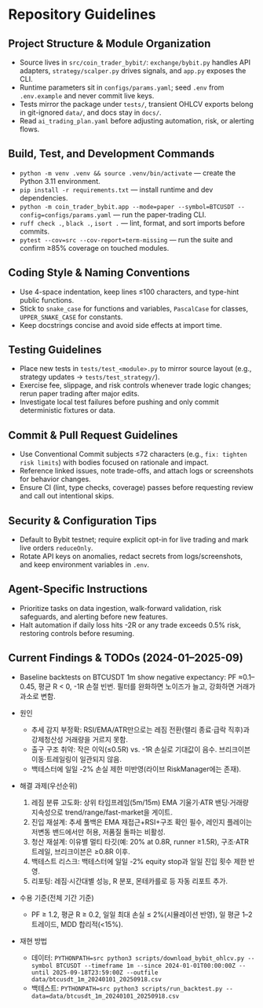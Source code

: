 # Repository Guidelines

## Project Structure & Module Organization
- Source lives in `src/coin_trader_bybit/`: `exchange/bybit.py` handles API adapters, `strategy/scalper.py` drives signals, and `app.py` exposes the CLI.
- Runtime parameters sit in `configs/params.yaml`; seed `.env` from `.env.example` and never commit live keys.
- Tests mirror the package under `tests/`, transient OHLCV exports belong in git-ignored `data/`, and docs stay in `docs/`.
- Read `ai_trading_plan.yaml` before adjusting automation, risk, or alerting flows.

## Build, Test, and Development Commands
- `python -m venv .venv && source .venv/bin/activate` — create the Python 3.11 environment.
- `pip install -r requirements.txt` — install runtime and dev dependencies.
- `python -m coin_trader_bybit.app --mode=paper --symbol=BTCUSDT --config=configs/params.yaml` — run the paper-trading CLI.
- `ruff check .`, `black .`, `isort .` — lint, format, and sort imports before commits.
- `pytest --cov=src --cov-report=term-missing` — run the suite and confirm ≥85% coverage on touched modules.

## Coding Style & Naming Conventions
- Use 4-space indentation, keep lines ≤100 characters, and type-hint public functions.
- Stick to `snake_case` for functions and variables, `PascalCase` for classes, `UPPER_SNAKE_CASE` for constants.
- Keep docstrings concise and avoid side effects at import time.

## Testing Guidelines
- Place new tests in `tests/test_<module>.py` to mirror source layout (e.g., strategy updates → `tests/test_strategy/`).
- Exercise fee, slippage, and risk controls whenever trade logic changes; rerun paper trading after major edits.
- Investigate local test failures before pushing and only commit deterministic fixtures or data.

## Commit & Pull Request Guidelines
- Use Conventional Commit subjects ≤72 characters (e.g., `fix: tighten risk limits`) with bodies focused on rationale and impact.
- Reference linked issues, note trade-offs, and attach logs or screenshots for behavior changes.
- Ensure CI (lint, type checks, coverage) passes before requesting review and call out intentional skips.

## Security & Configuration Tips
- Default to Bybit testnet; require explicit opt-in for live trading and mark live orders `reduceOnly`.
- Rotate API keys on anomalies, redact secrets from logs/screenshots, and keep environment variables in `.env`.

## Agent-Specific Instructions
- Prioritize tasks on data ingestion, walk-forward validation, risk safeguards, and alerting before new features.
- Halt automation if daily loss hits -2R or any trade exceeds 0.5% risk, restoring controls before resuming.

## Current Findings & TODOs (2024-01–2025-09)
- Baseline backtests on BTCUSDT 1m show negative expectancy: PF ≈0.1–0.45, 평균 R < 0, -1R 손절 빈번. 필터를 완화하면 노이즈가 늘고, 강화하면 거래가 과소로 변함.
- 원인
  - 추세 감지 부정확: RSI/EMA/ATR만으로는 레짐 전환(랠리 종료·급락 직후)과 강제청산성 거래량을 거르지 못함.
  - 출구 구조 취약: 작은 이익(≤0.5R) vs. -1R 손실로 기대값이 음수. 브리크이븐 이동·트레일링이 일관되지 않음.
  - 백테스터에 일일 -2% 손실 제한 미반영(라이브 RiskManager에는 존재).

- 해결 과제(우선순위)
  1) 레짐 분류 고도화: 상위 타임프레임(5m/15m) EMA 기울기·ATR 밴딩·거래량 지속성으로 trend/range/fast-market을 게이트.  
  2) 진입 재설계: 추세 풀백은 EMA 재접근+RSI+구조 확인 필수, 레인지 플레이는 저변동 밴드에서만 허용, 저품질 돌파는 비활성.  
  3) 청산 재설계: 이유별 멀티 타깃(예: 20% at 0.8R, runner ≥1.5R), 구조·ATR 트레일, 브리크이븐은 ≥0.8R 이후.  
  4) 백테스트 리스크: 백테스터에 일일 -2% equity stop과 일일 진입 횟수 제한 반영.  
  5) 리포팅: 레짐·시간대별 성능, R 분포, 몬테카를로 등 자동 리포트 추가.

- 수용 기준(전체 기간 기준)
  - PF ≥ 1.2, 평균 R ≥ 0.2, 일일 최대 손실 ≤ 2%(시뮬레이션 반영), 일 평균 1–2 트레이드, MDD 합리적(<15%).

- 재현 방법
  - 데이터: `PYTHONPATH=src python3 scripts/download_bybit_ohlcv.py --symbol BTCUSDT --timeframe 1m --since 2024-01-01T00:00:00Z --until 2025-09-18T23:59:00Z --outfile data/btcusdt_1m_20240101_20250918.csv`
  - 백테스트: `PYTHONPATH=src python3 scripts/run_backtest.py --data=data/btcusdt_1m_20240101_20250918.csv`
